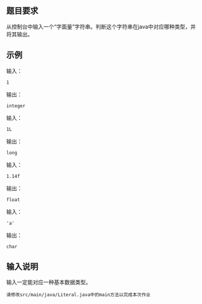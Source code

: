 ##  题目要求
从控制台中输入一个“字面量”字符串。判断这个字符串在java中对应哪种类型，并将其输出。

##  示例
输入：

```
1
```

输出：

```
integer
```

输入：

```
1L
```

输出：

```
long
```

输入：

```
1.14f
```

输出：

```
float
```

输入：

```
'a'
```

输出：

```
char
```

## 输入说明

输入一定能对应一种基本数据类型。



```
请修改src/main/java/Literal.java中的main方法以完成本次作业
```

